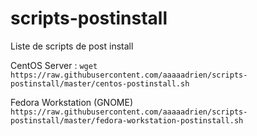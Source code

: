 # scripts-postinstall
Liste de scripts de post install


CentOS Server : 
`wget https://raw.githubusercontent.com/aaaaadrien/scripts-postinstall/master/centos-postinstall.sh`


Fedora Workstation (GNOME)
`https://raw.githubusercontent.com/aaaaadrien/scripts-postinstall/master/fedora-workstation-postinstall.sh`
